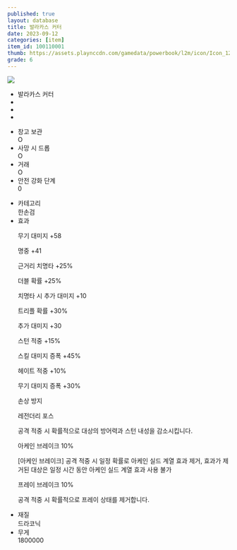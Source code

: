 ```yaml
---
published: true
layout: database
title: 발라카스 커터
date: 2023-09-12
categories: [item]
item_id: 100110001
thumb: https://assets.playnccdn.com/gamedata/powerbook/l2m/icon/Icon_128/Item/Icon_WP_Sword_G1_001.png
grade: 6
---
```

<section>
    <div class="thumb"><img class="thumb" src="https://assets.playnccdn.com/gamedata/powerbook/l2m/icon/Icon_128/Item/Icon_WP_Sword_G1_001.png"></div>
    <div class="spec">
        <ul class="name">
            <li class="ko"><span class="flag flag-kr"> </span>발라카스 커터</li>
            <li class="jp"><span class="flag flag-jp"> </span></li>
            <li class="tw"><span class="flag flag-tw"> </span></li>
            <li class="ru"><span class="flag flag-ru"> </span></li>
        </ul>
    </div>
</section>
<section>
    <ul>
        <li>
            <div class="key">창고 보관</div>
            <div class="value">O</div>
        </li>
        <li>
            <div class="key">사망 시 드롭</div>
            <div class="value">O</div>
        </li>
        <li>
            <div class="key">거래</div>
            <div class="value">O</div>
        </li>
        <li>
            <div class="key">안전 강화 단계</div>
            <div class="value">0</div>
        </li>
    </ul><ul>
    <li>
        <div class="key">카테고리</div>
        <div class="value">한손검</div>
    </li>
    <li>
        <div class="key">효과</div>
        <div class="value"><p>무기 대미지 +58</p><p>명중 +41</p><p>근거리 치명타 +25%</p><p>더블 확률 +25%</p><p>치명타 시 추가 대미지 +10</p><p>트리플 확률 +30%</p><p>추가 대미지 +30</p><p>스턴 적중 +15%</p><p>스킬 대미지 증폭 +45%</p><p>헤이트 적중 +10%</p><p>무기 대미지 증폭 +30%</p><p>손상 방지 </p><p>레전더리 포스 </p><p>공격 적중 시 확률적으로 대상의 방어력과 스턴 내성을 감소시킵니다.</p><p>아케인 브레이크 10%</p><p>[아케인 브레이크] 공격 적중 시 일정 확률로 아케인 실드 계열 효과 제거, 효과가 제거된 대상은 일정 시간 동안 아케인 실드 계열 효과 사용 불가</p><p>프레이 브레이크 10%</p><p>공격 적중 시 확률적으로 프레이 상태를 제거합니다.</p></div>
    </li>
    <li>
        <div class="key">재질</div>
        <div class="value">드라코닉</div>
    </li>
    <li>
        <div class="key">무게</div>
        <div class="value">1800000</div>
    </li></ul>
</section>